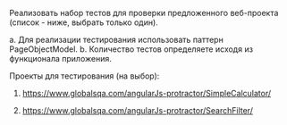 Реализовать набор тестов для проверки предложенного веб-проекта (список - ниже, выбрать только один).

a. Для реализации тестирования использовать паттерн PageObjectModel.
b. Количество тестов определяете исходя из функционала приложения.

Проекты для тестирования (на выбор):

1. https://www.globalsqa.com/angularJs-protractor/SimpleCalculator/

2. https://www.globalsqa.com/angularJs-protractor/SearchFilter/
